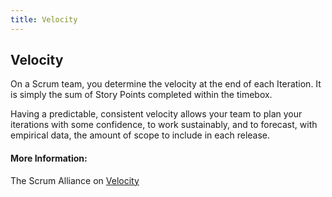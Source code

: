 ```yaml
---
title: Velocity
---
```

## Velocity

On a Scrum team, you determine the velocity at the end of each Iteration. It is simply the sum of Story Points completed within the timebox.

Having a predictable, consistent velocity allows your team to plan your iterations with some confidence, to work sustainably, and to forecast,  with empirical data, the amount of scope to include in each release.

#### More Information:
The Scrum Alliance on [Velocity](https://www.scrumalliance.org/community/articles/2014/february/velocity)

